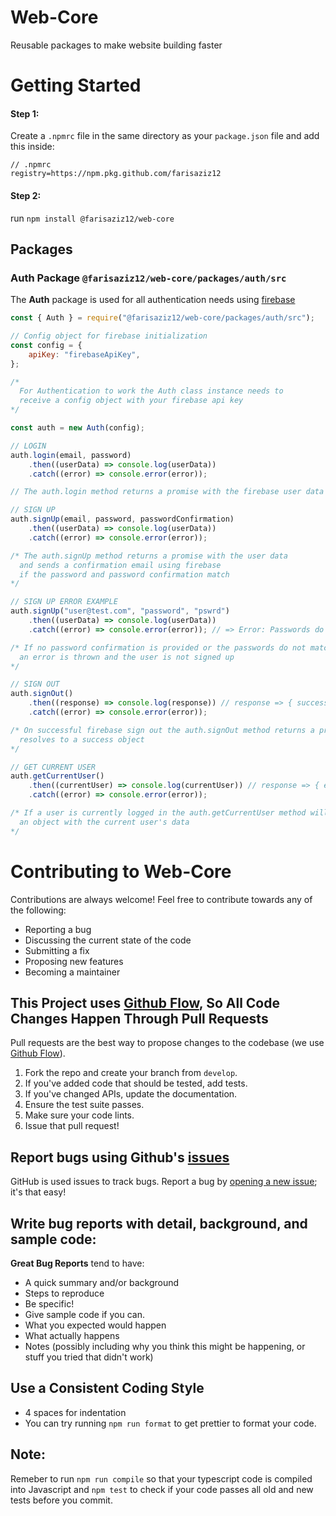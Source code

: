 # Web-Core

Reusable packages to make website building faster

# Getting Started

#### Step 1:

Create a `.npmrc` file in the same directory as your `package.json` file and add this inside:

```
// .npmrc
registry=https://npm.pkg.github.com/farisaziz12
```

#### Step 2:

run `npm install @farisaziz12/web-core`

## Packages

### Auth Package `@farisaziz12/web-core/packages/auth/src`

The **Auth** package is used for all authentication needs using [firebase](https://firebase.google.com/docs/web/setup)

```javascript
const { Auth } = require("@farisaziz12/web-core/packages/auth/src");

// Config object for firebase initialization
const config = {
    apiKey: "firebaseApiKey",
};

/*
  For Authentication to work the Auth class instance needs to 
  receive a config object with your firebase api key
*/

const auth = new Auth(config);

// LOGIN
auth.login(email, password)
    .then((userData) => console.log(userData))
    .catch((error) => console.error(error));

// The auth.login method returns a promise with the firebase user data

// SIGN UP
auth.signUp(email, password, passwordConfirmation)
    .then((userData) => console.log(userData))
    .catch((error) => console.error(error));

/* The auth.signUp method returns a promise with the user data
  and sends a confirmation email using firebase
  if the password and password confirmation match
*/

// SIGN UP ERROR EXAMPLE
auth.signUp("user@test.com", "password", "pswrd")
    .then((userData) => console.log(userData))
    .catch((error) => console.error(error)); // => Error: Passwords do not match

/* If no password confirmation is provided or the passwords do not match
  an error is thrown and the user is not signed up
*/

// SIGN OUT
auth.signOut()
    .then((response) => console.log(response)) // response => { success: true }
    .catch((error) => console.error(error));

/* On successful firebase sign out the auth.signOut method returns a promise which
  resolves to a success object
*/

// GET CURRENT USER
auth.getCurrentUser()
    .then((currentUser) => console.log(currentUser)) // response => { email: "xxx@xxx.com", ... }
    .catch((error) => console.error(error));

/* If a user is currently logged in the auth.getCurrentUser method will return
  an object with the current user's data
*/
```

# Contributing to Web-Core
Contributions are always welcome! Feel free to contribute towards any of the following:

- Reporting a bug
- Discussing the current state of the code
- Submitting a fix
- Proposing new features
- Becoming a maintainer


## This Project uses [Github Flow](https://guides.github.com/introduction/flow/index.html), So All Code Changes Happen Through Pull Requests
Pull requests are the best way to propose changes to the codebase (we use [Github Flow](https://guides.github.com/introduction/flow/index.html)).

1. Fork the repo and create your branch from `develop`.
2. If you've added code that should be tested, add tests.
3. If you've changed APIs, update the documentation.
4. Ensure the test suite passes.
5. Make sure your code lints.
6. Issue that pull request!

## Report bugs using Github's [issues](https://github.com/farisaziz12/web-core/issues)
GitHub is used issues to track bugs. Report a bug by [opening a new issue](); it's that easy!

## Write bug reports with detail, background, and sample code:

**Great Bug Reports** tend to have:

- A quick summary and/or background
- Steps to reproduce
- Be specific!
- Give sample code if you can.
- What you expected would happen
- What actually happens
- Notes (possibly including why you think this might be happening, or stuff you tried that didn't work)


## Use a Consistent Coding Style

* 4 spaces for indentation
* You can try running `npm run format` to get prettier to format your code.

## Note:

Remeber to run `npm run compile` so that your typescript code is compiled into Javascript and `npm test` to check if your code passes all old and new tests before you commit.
